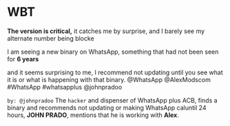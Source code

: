 # WBT 
**The version is critical,**
it catches me by surprise, and I barely see my alternate number being blocke 

I am seeing a new binary on WhatsApp,
something that had not been seen for **6 years**

and it seems surprising to me, I recommend not updating until you see what it is or what is happening with that binary. 
@WhatsApp @AlexModscom #WhatsApp #whatsapplus @johnpradoo


``by: @johnpradoo``
The ``hacker`` and dispenser of WhatsApp plus ACB, finds a binary and recommends not updating or making WhatsApp caluntil 24 hours, **JOHN PRADO**, mentions that he is working with **Alex**.
